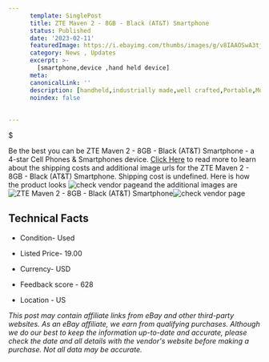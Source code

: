```yaml
---
      template: SinglePost
      title: ZTE Maven 2 - 8GB - Black (AT&T) Smartphone
      status: Published
      date: '2023-02-11'
      featuredImage: https://i.ebayimg.com/thumbs/images/g/v8IAAOSwA3tj5l8s/s-l225.jpg
      category: News , Updates
      excerpt: >-
        [smartphone,device ,hand held device]
      meta:
      canonicalLink: ''
      description: [handheld,industrially made,well crafted,Portable,Mobile,Compact,Convenient,Lightweight,Maneuverable,Man-portable,Miniature,Carriable,Hand-held,Light,Holdable,Transportable,Mobile device,Pocket-sized,On-the-go,Wireless,Cordless,Compact size,Convenient size, smartphone,device ,hand held device]
      noindex: false
      
        
---
```

$

Be the best you can be  ZTE Maven 2 - 8GB - Black (AT&T) Smartphone - a 4-star Cell Phones & Smartphones device. [Click Here](https://www.ebay.com/itm/115702381330?hash=item1af0663b12%3Ag%3Av8IAAOSwA3tj5l8s&mkevt=1&mkcid=1&mkrid=711-53200-19255-0&campid=%253CePNCampaignId%253E&customid=%253CreferenceId%253E&toolid=10049) to read more to learn about the shipping costs and additional image urls for the ZTE Maven 2 - 8GB - Black (AT&T) Smartphone. Shipping cost is undefined. Here is how the product looks ![check vendor page](https://i.ebayimg.com/thumbs/images/g/v8IAAOSwA3tj5l8s/s-l225.jpg)and the additional images are![ZTE Maven 2 - 8GB - Black (AT&T) Smartphone](https://i.ebayimg.com/images/g/v8IAAOSwA3tj5l8s/s-l1600.jpg)![check vendor page](https://origin-galleryplus.ebayimg.com/ws/web/115702381330_2_0_1/225x225.jpg,https://origin-galleryplus.ebayimg.com/ws/web/115702381330_3_0_1/225x225.jpg,https://origin-galleryplus.ebayimg.com/ws/web/115702381330_4_0_1/225x225.jpg)



 ## Technical Facts 



     
      

 - Condition- Used 


      

 - Listed Price- 19.00 


      

 - Currency- USD 


      

 - Feedback score - 628 


      

 - Location - US 


      
      

 *_This post may contain affiliate links from eBay and other third-party websites. As an eBay affiliate, we earn from qualifying purchases. Although we do our best to keep the information up-to-date and accurate, please check the date and all details with the vendor's website before making a purchase. Not all data may be accurate._*






